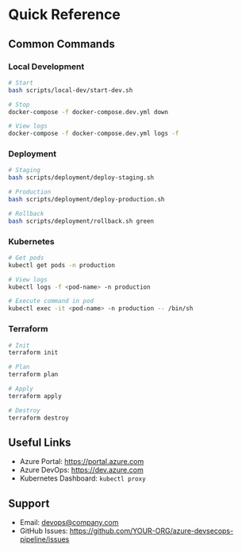 # Quick Reference

## Common Commands

### Local Development
```bash
# Start
bash scripts/local-dev/start-dev.sh

# Stop
docker-compose -f docker-compose.dev.yml down

# View logs
docker-compose -f docker-compose.dev.yml logs -f
```

### Deployment
```bash
# Staging
bash scripts/deployment/deploy-staging.sh

# Production
bash scripts/deployment/deploy-production.sh

# Rollback
bash scripts/deployment/rollback.sh green
```

### Kubernetes
```bash
# Get pods
kubectl get pods -n production

# View logs
kubectl logs -f <pod-name> -n production

# Execute command in pod
kubectl exec -it <pod-name> -n production -- /bin/sh
```

### Terraform
```bash
# Init
terraform init

# Plan
terraform plan

# Apply
terraform apply

# Destroy
terraform destroy
```

## Useful Links

- Azure Portal: https://portal.azure.com
- Azure DevOps: https://dev.azure.com
- Kubernetes Dashboard: `kubectl proxy`

## Support

- Email: devops@company.com
- GitHub Issues: https://github.com/YOUR-ORG/azure-devsecops-pipeline/issues
